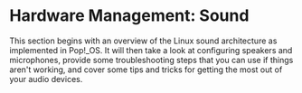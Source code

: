 # Hardware Management: Sound

This section begins with an overview of the Linux sound architecture as implemented in Pop!_OS. It will then take a look at configuring speakers and microphones, provide some troubleshooting steps that you can use if things aren't working, and cover some tips and tricks for getting the most out of your audio devices.
